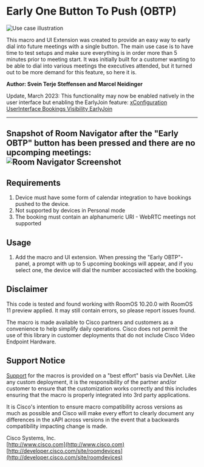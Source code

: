 # Early One Button To Push (OBTP)

![Use case illustration](prompt1.png)

This macro and UI Extension was created to provide an easy way to early dial into future meetings with a single button. The main use case is to have time to test setups and make sure everything is in order more than 5 minutes prior to meeting start. It was initially built for a customer wanting to be able to dial into  various meetings the executives attended, but it turned out to be more demand for this feature, so here it is.


**Author: Svein Terje Steffensen and Marcel Neidinger**

Update, March 2023: This functionality may now be enabled natively in the user interface but enabling the EarlyJoin feature: [xConfiguration UserInterface Bookings Visibility EarlyJoin](https://roomos.cisco.com/xapi/Configuration.UserInterface.Bookings.Visibility.EarlyJoin/)

---
Snapshot of Room Navigator after the "Early OBTP" button has been pressed and there are no upcomping meetings:
![Room Navigator Screenshot](prompt2.png)
---


## Requirements
1. Device must have some form of calendar integration to have bookings pushed to the device.
2. Not supported by devices in Personal mode
3. The booking must contain an alphanumeric URI - WebRTC meetings not supported


## Usage
1. Add the macro and UI extension. When pressing the "Early OBTP"-panel, a prompt with up to 5 upcoming bookings will appear, and if you select one, the device will dial the number accosiacted with the booking.


## Disclaimer
This code is tested and found working with RoomOS 10.20.0 with RoomOS 11 preview applied. It may still contain errors, so please report issues found.

The macro is made available to Cisco partners and customers as a convenience to help simplify daily operations. Cisco does not permit the use of this library in customer deployments that do not include Cisco Video Endpoint Hardware.

## Support Notice
[Support](http://developer.cisco.com/site/devnet/support) for the macros is provided on a "best effort" basis via DevNet. Like any custom deployment, it is the responsibility of the partner and/or customer to ensure that the customization works correctly and this includes ensuring that the macro is properly integrated into 3rd party applications.

It is Cisco's intention to ensure macro compatibility across versions as much as possible and Cisco will make every effort to clearly document any differences in the xAPI across versions in the event that a backwards compatibility impacting change is made.

Cisco Systems, Inc.<br>
[http://www.cisco.com](http://www.cisco.com)<br>
[http://developer.cisco.com/site/roomdevices](http://developer.cisco.com/site/roomdevices)